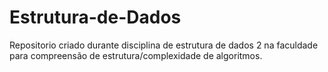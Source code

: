 # Estrutura-de-Dados
Repositorio criado durante disciplina de estrutura de dados 2 na faculdade para compreensão de estrutura/complexidade de algoritmos.
